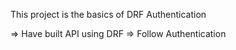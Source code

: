 This project is the basics of DRF Authentication

=> Have built API using DRF
=> Follow Authentication